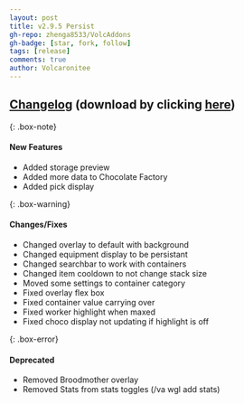 ```yaml
---
layout: post
title: v2.9.5 Persist
gh-repo: zhenga8533/VolcAddons
gh-badge: [star, fork, follow]
tags: [release]
comments: true
author: Volcaronitee
---
```


## [Changelog](https://github.com/zhenga8533/VolcAddons/releases/tag/v2.9.5) (download by clicking [here](https://github.com/zhenga8533/VolcAddons/releases/download/v2.9.5/VolcAddons.zip))

{: .box-note}

#### New Features

- Added storage preview
- Added more data to Chocolate Factory
- Added pick display

{: .box-warning}

#### Changes/Fixes

- Changed overlay to default with background
- Changed equipment display to be persistant
- Changed searchbar to work with containers
- Changed item cooldown to not change stack size
- Moved some settings to container category
- Fixed overlay flex box
- Fixed container value carrying over
- Fixed worker highlight when maxed
- Fixed choco display not updating if highlight is off

{: .box-error}

#### Deprecated

- Removed Broodmother overlay
- Removed Stats from stats toggles (/va wgl add stats)
